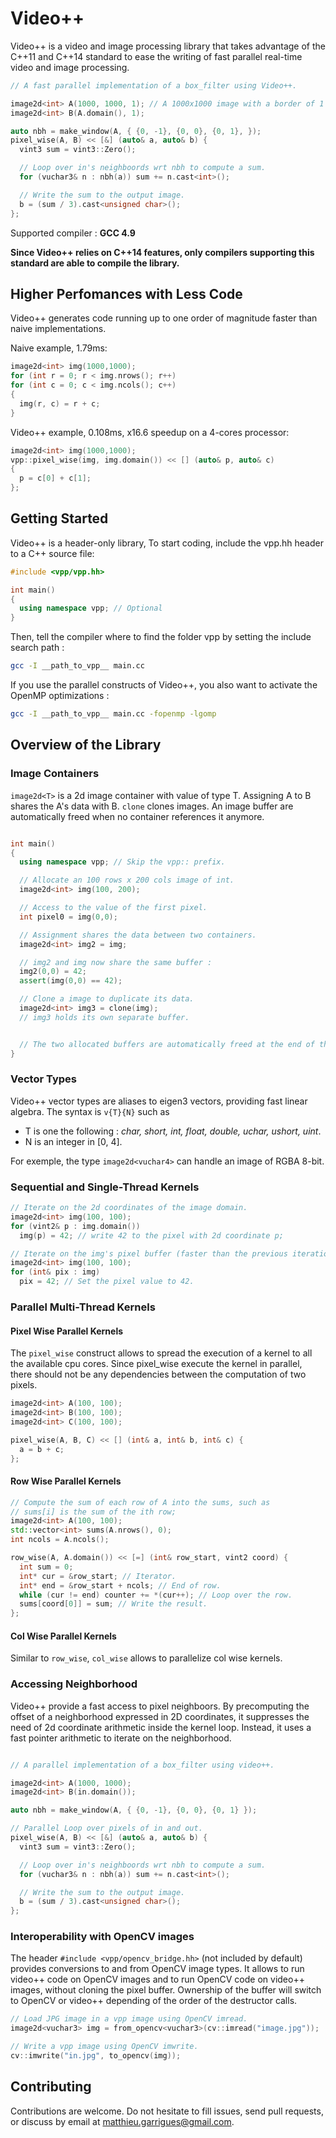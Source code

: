 Video++
=============

Video++ is a video and image processing library that takes advantage of the C++11 and C++14 standard to ease the writing of fast parallel real-time video and image processing.


```c++
// A fast parallel implementation of a box_filter using Video++.

image2d<int> A(1000, 1000, 1); // A 1000x1000 image with a border of 1 pixel.
image2d<int> B(A.domain(), 1);

auto nbh = make_window(A, { {0, -1}, {0, 0}, {0, 1}, });
pixel_wise(A, B) << [&] (auto& a, auto& b) {
  vint3 sum = vint3::Zero();

  // Loop over in's neighboords wrt nbh to compute a sum.
  for (vuchar3& n : nbh(a)) sum += n.cast<int>();

  // Write the sum to the output image.
  b = (sum / 3).cast<unsigned char>();
};
```

Supported compiler : **GCC 4.9**

**Since Video++ relies on C++14 features, only compilers supporting this standard are able to
compile the library.**

## Higher Perfomances with Less Code

Video++ generates code running up to one order of magnitude faster than naive implementations.

Naive example, 1.79ms:
```c++
image2d<int> img(1000,1000);
for (int r = 0; r < img.nrows(); r++)
for (int c = 0; c < img.ncols(); c++)
{
  img(r, c) = r + c;
}
```

Video++ example, 0.108ms, x16.6 speedup on a 4-cores processor:
```c++
image2d<int> img(1000,1000);
vpp::pixel_wise(img, img.domain()) << [] (auto& p, auto& c)
{
  p = c[0] + c[1];
};
```


## Getting Started

Video++ is a header-only library, To start coding, include the vpp.hh header to a C++ source file:

```c++
#include <vpp/vpp.hh>

int main()
{
  using namespace vpp; // Optional
}
```

Then, tell the compiler where to find the folder vpp by setting the include search path :

```sh
gcc -I __path_to_vpp__ main.cc
```

If you use the parallel constructs of Video++, you also want to activate the OpenMP optimizations :
```sh
gcc -I __path_to_vpp__ main.cc -fopenmp -lgomp
```


## Overview of the Library

### Image Containers

```image2d<T>``` is a 2d image container with value of type
T. Assigning A to B shares the A's data with B. ```clone``` clones images.
An image buffer are automatically freed when no container references it anymore.

```c++

int main()
{
  using namespace vpp; // Skip the vpp:: prefix.

  // Allocate an 100 rows x 200 cols image of int.
  image2d<int> img(100, 200);

  // Access to the value of the first pixel.
  int pixel0 = img(0,0);

  // Assignment shares the data between two containers.
  image2d<int> img2 = img;

  // img2 and img now share the same buffer :
  img2(0,0) = 42;
  assert(img(0,0) == 42);

  // Clone a image to duplicate its data.
  image2d<int> img3 = clone(img);
  // img3 holds its own separate buffer.


  // The two allocated buffers are automatically freed at the end of the scope.
}


```

### Vector Types

Video++ vector types are aliases to eigen3 vectors, providing fast linear algebra. The syntax
is ```v{T}{N}``` such as

 - T is one the following : *char, short, int, float, double, uchar, ushort, uint*.
 - N is an integer in [0, 4].

For exemple, the type ```image2d<vuchar4>``` can handle an image of RGBA 8-bit.

### Sequential and Single-Thread Kernels

```c++
// Iterate on the 2d coordinates of the image domain.
image2d<int> img(100, 100);
for (vint2& p : img.domain())
  img(p) = 42; // write 42 to the pixel with 2d coordinate p;

// Iterate on the img's pixel buffer (faster than the previous iteration).
image2d<int> img(100, 100);
for (int& pix : img)
  pix = 42; // Set the pixel value to 42.

```

### Parallel Multi-Thread Kernels


#### Pixel Wise Parallel Kernels

The ```pixel_wise``` construct allows to spread the execution of a
kernel to all the available cpu cores. Since pixel_wise execute the
kernel in parallel, there should not be any dependencies between the
computation of two pixels.

```c++
image2d<int> A(100, 100);
image2d<int> B(100, 100);
image2d<int> C(100, 100);

pixel_wise(A, B, C) << [] (int& a, int& b, int& c) {
  a = b + c;
};

```

#### Row Wise Parallel Kernels

```c++
// Compute the sum of each row of A into the sums, such as
// sums[i] is the sum of the ith row;
image2d<int> A(100, 100);
std::vector<int> sums(A.nrows(), 0);
int ncols = A.ncols();

row_wise(A, A.domain()) << [=] (int& row_start, vint2 coord) {
  int sum = 0;
  int* cur = &row_start; // Iterator.
  int* end = &row_start + ncols; // End of row.
  while (cur != end) counter += *(cur++); // Loop over the row.
  sums[coord[0]] = sum; // Write the result.
};

```

#### Col Wise Parallel Kernels

Similar to ```row_wise```, ```col_wise``` allows to parallelize col wise
kernels.


### Accessing Neighborhood

Video++ provide a fast access to pixel neighboors. By precomputing the
offset of a neighborhood expressed in 2D coordinates, it suppresses the
need of 2d coordinate arithmetic inside the kernel loop. Instead, it
uses a fast pointer arithmetic to iterate on the neighborhood.


```c++

// A parallel implementation of a box_filter using video++.

image2d<int> A(1000, 1000);
image2d<int> B(in.domain());

auto nbh = make_window(A, { {0, -1}, {0, 0}, {0, 1} });

// Parallel Loop over pixels of in and out.
pixel_wise(A, B) << [&] (auto& a, auto& b) {
  vint3 sum = vint3::Zero();

  // Loop over in's neighboords wrt nbh to compute a sum.
  for (vuchar3& n : nbh(a)) sum += n.cast<int>();

  // Write the sum to the output image.
  b = (sum / 3).cast<unsigned char>();
};
```

### Interoperability with OpenCV images

The header ```#include <vpp/opencv_bridge.hh>``` (not included by
default) provides conversions to and from OpenCV image types. It
allows to run video++ code on OpenCV images and to run OpenCV code on
video++ images, without cloning the pixel buffer.  Ownership of the buffer
will switch to OpenCV or video++ depending of the order of the
destructor calls.

```c++
// Load JPG image in a vpp image using OpenCV imread.
image2d<vuchar3> img = from_opencv<vuchar3>(cv::imread("image.jpg"));

// Write a vpp image using OpenCV imwrite.
cv::imwrite("in.jpg", to_opencv(img));
```


## Contributing

Contributions are welcome. Do not hesitate to fill issues, send pull
requests, or discuss by email at matthieu.garrigues@gmail.com.
